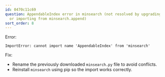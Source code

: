 ```yaml
---
id: 0470c11c69
question: AppendableIndex error in minsearch (not resolved by upgrading minsearch
  or importing from minsearch.append)
sort_order: 8
---
```


Error:

```
ImportError: cannot import name 'AppendableIndex' from 'minsearch'
```

Fix:

- Rename the previously downloaded `minsearch.py` file to avoid conflicts.
- Reinstall `minsearch` using pip so the import works correctly.